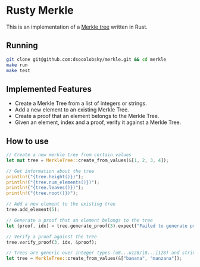 # Rusty Merkle

This is an implementation of a [Merkle tree](https://en.wikipedia.org/wiki/Merkle_tree)
written in Rust.

## Running

```bash
git clone git@github.com:dsocolobsky/merkle.git && cd merkle
make run
make test
```

## Implemented Features
- Create a Merkle Tree from a list of integers or strings.
- Add a new element to an existing Merkle Tree.
- Create a proof that an element belongs to the Merkle Tree.
- Given an element, index and a proof, verify it against a Merkle Tree.

## How to use
```rust
// Create a new merkle tree from certain values
let mut tree = MerkleTree::create_from_values(&[1, 2, 3, 4]);

// Get information about the tree
println!("{tree.height()})");
println!("{tree.num_elements()})");
println!("{tree.leaves()})");
println!("{tree.root()})");

// Add a new element to the existing tree
tree.add_element(5);

// Generate a proof that an element belongs to the tree
let (proof, idx) = tree.generate_proof(3).expect("Failed to generate proof");

// Verify a proof against the tree
tree.verify_proof(3, idx, &proof);

// Trees are generic over integer types (u8...u128/i8...i128) and strings too
let tree = MerkleTree::create_from_values(&["banana", "manzana"]);
```
